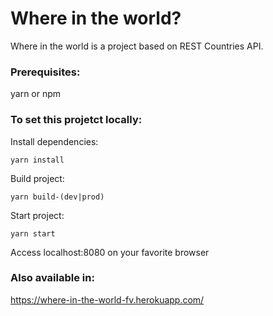 # Where in the world?

Where in the world is a project based on REST Countries API.

### Prerequisites:

yarn or npm

### To set this projetct locally:

Install dependencies:
```
yarn install
```

Build project:
```
yarn build-(dev|prod)
```

Start project:
```
yarn start
```

Access localhost:8080 on your favorite browser

### Also available in:

https://where-in-the-world-fv.herokuapp.com/
